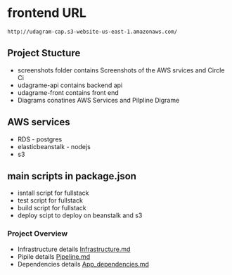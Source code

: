 
# frontend URL 
    http://udagram-cap.s3-website-us-east-1.amazonaws.com/
## Project Stucture 
- screenshots folder contains Screenshots of the AWS srvices and Circle Ci 
- udagrame-api contains backend api 
- udagrame-front contains front end 
- Diagrams conatines AWS Services and Pilpline Digrame  

## AWS services 
- RDS - postgres 
- elasticbeanstalk - nodejs
- s3

## main scripts in package.json
- isntall script for fullstack
- test script for fullstack 
- build script for fullstack
- deploy scipt to deploy on beanstalk and s3


### Project Overview
- Infrastructure details [Infrastructure.md](./Infrastructure.md)
- Pipile details [Pipeline.md](./Pipeline.md)
- Dependencies details [App_dependencies.md](./App_dependencies.md)